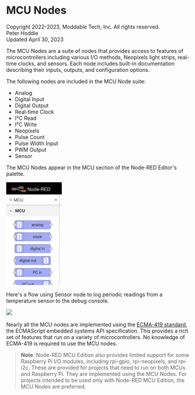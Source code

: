 # MCU Nodes
Copyright 2022-2023, Moddable Tech, Inc. All rights reserved.<br>
Peter Hoddie<br>
Updated April 30, 2023<br>

The MCU Nodes are a suite of nodes that provides access to features of microcontrollers including various I/O methods, Neopixels light strips, real-time clocks, and sensors. Each node includes built-in documentation describing their inputs, outputs, and configuration options.

The following nodes are included in the MCU Node suite:

- Analog
- Digital Input
- Digital Output
- Real-time Clock
- I²C Read
- I²C Write
- Neopixels
- Pulse Count
- Pulse Width Input
- PWM Output
- Sensor

The MCU Nodes appear in the MCU section of the Node-RED Editor's palette.

<img src="./assets/palette.png" width=150/>

Here's a flow using Sensor node to log periodic readings from a temperature sensor to the debug console.

<img src="./assets/flow.png"/>

Nearly all the MCU nodes are implemented using the [ECMA-419 standard](https://419.ecma-international.org), the ECMAScript embedded systems API specification. This provides a rich set of features that run on a variety of microcontrollers. No knowledge of ECMA-419 is required to use the MCU nodes.

> **Note**: Node-RED MCU Edition also provides limited support for some Raspberry Pi I/O modules, including rpi-gpio, rpi-neopixels, and rpi-i2c. These are provided for projects that need to run on both MCUs and Raspberry Pi. They are implemented using the MCU Nodes. For projects intended to be used only with Node-RED MCU Edition, the MCU Nodes are preferred.
